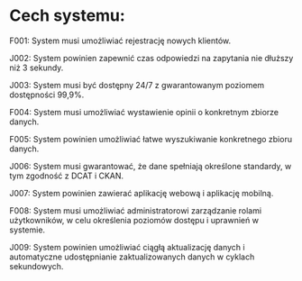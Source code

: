 # Cech systemu:

F001: System musi umożliwiać rejestrację nowych klientów.

J002: System powinien zapewnić czas odpowiedzi na zapytania nie dłuższy niż 3 sekundy.

J003: System musi być dostępny 24/7 z gwarantowanym poziomem dostępności 99,9%. 

F004: System musi umożliwiać wystawienie opinii o konkretnym zbiorze danych.

F005: System powinien umożliwiać łatwe wyszukiwanie konkretnego zbioru danych.

J006: System musi gwarantować, że dane spełniają określone standardy, w tym zgodność z DCAT i CKAN.

J007: System powinien zawierać aplikację webową i aplikację mobilną.

F008: System musi umożliwiać administratorowi zarządzanie rolami użytkowników, w celu określenia poziomów dostępu i uprawnień w systemie.

J009: System powinien umożliwiać ciągłą aktualizację danych i automatyczne udostępnianie zaktualizowanych danych w cyklach sekundowych.